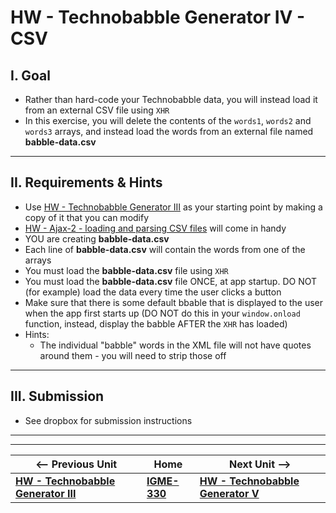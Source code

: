 # HW - Technobabble Generator IV - CSV

## I. Goal

- Rather than hard-code your Technobabble data, you will instead load it from an external CSV file using `XHR`
- In this exercise, you will delete the contents of the `words1`, `words2` and `words3` arrays, and instead load the words from an external file named **babble-data.csv**

<hr>

## II. Requirements & Hints

- Use [HW - Technobabble Generator III](HW-technobabble-3.md) as your starting point by making a copy of it that you can modify
- [HW - Ajax-2 - loading and parsing CSV files](https://github.com/tonethar/IGME-330-Master/blob/master/notes/HW-ajax-2.md) will come in handy
- YOU are creating **babble-data.csv**
- Each line of **babble-data.csv** will contain the words from one of the arrays
- You must load the **babble-data.csv** file using `XHR`
- You must load the **babble-data.csv** file ONCE, at app startup. DO NOT (for example) load the data every time the user clicks a button
- Make sure that there is some default bbable that is displayed to the user when the app first starts up (DO NOT do this in your `window.onload` function, instead, display the babble AFTER the `XHR` has loaded)
- Hints:
  - The individual "babble" words in the XML file will not have quotes around them - you will need to strip those off

<hr>

## III. Submission
- See dropbox for submission instructions



<hr><hr>

| <-- Previous Unit | Home | Next Unit -->
| --- | --- | --- 
|  [**HW - Technobabble Generator III**](HW-technobabble-3.md) |  [**IGME-330**](../README.md) | [**HW - Technobabble Generator V**](HW-technobabble-5.md) 
